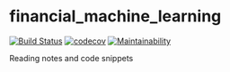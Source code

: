 # financial_machine_learning

[![Build Status](https://travis-ci.org/aliciawyy/financial_machine_learning.svg?branch=master)](https://travis-ci.org/aliciawyy/financial_machine_learning)
[![codecov](https://codecov.io/gh/aliciawyy/financial_machine_learning/branch/master/graph/badge.svg)](https://codecov.io/gh/aliciawyy/financial_machine_learning)
[![Maintainability](https://api.codeclimate.com/v1/badges/5159e42d9650d44240f7/maintainability)](https://codeclimate.com/github/aliciawyy/financial_machine_learning/maintainability)

Reading notes and code snippets
